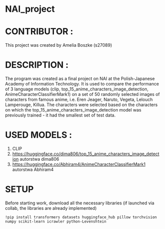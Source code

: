 # NAI_project

# CONTRIBUTOR :
This project was created by Amelia Boszke (s27089)

# DESCRIPTION :
The program was created as a final project on NAI at the Polish-Japanese Academy of Information Technology. It is used to compare the performance of 3 language models (clip, top_15_anime_characters_image_detection, AnimeCharacterClassifierMark1) on a set of 50 randomly selected images of characters from famous anime, i.e. Eren Jeager, Naruto, Vegeta, Lelouch Lamperouge, Killua. The characters were selected based on the characters on which the top_15_anime_characters_image_detection model was previously trained - it had the smallest set of test data.

# USED MODELS :

1. CLIP
2. https://huggingface.co/dima806/top_15_anime_characters_image_detection autorstwa dima806
3. https://huggingface.co/Abhiram4/AnimeCharacterClassifierMark1 autorstwa Abhiram4

# SETUP 
Before starting work, download all the necessary libraries (if launched via collab, the libraries are already implemented) 

```!pip install transformers datasets huggingface_hub pillow torchvision numpy scikit-learn icrawler python-Levenshtein```

